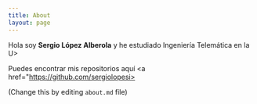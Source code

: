 ```yaml
---
title: About
layout: page
---
```


Hola soy **Sergio López Alberola** y he estudiado Ingeniería Telemática en la U>

Puedes encontrar mis repositorios aquí <a href="https://github.com/sergiolopesi>

(Change this by editing `about.md` file)
